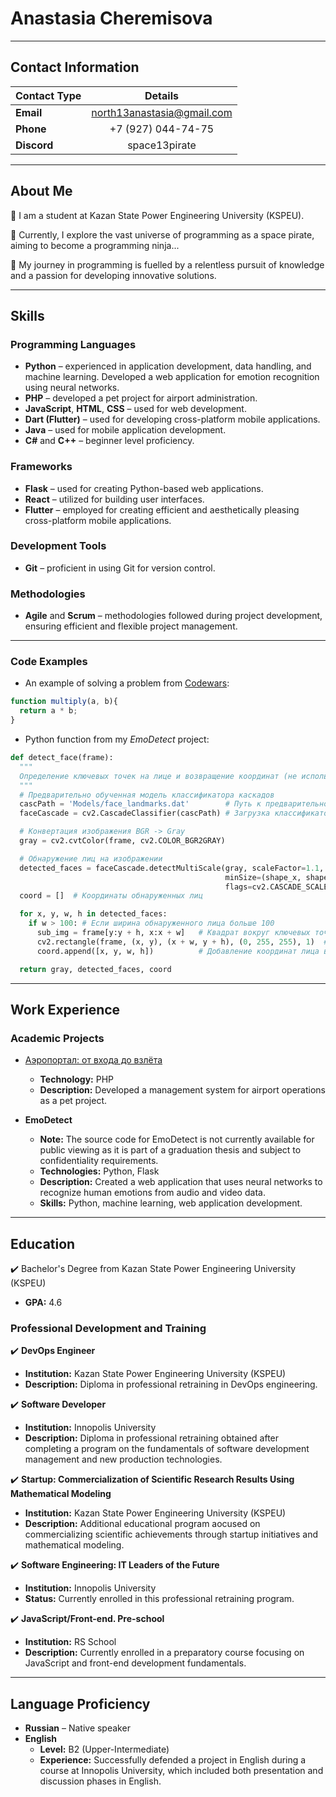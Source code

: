 # Anastasia Cheremisova

---

## Contact Information

| Contact Type  |       Details
----------------|:--------------------------:
**Email**       |north13anastasia@gmail.com
**Phone**       |+7 (927) 044-74-75
**Discord**     |space13pirate

---

## About Me

:ledger: I am a student at Kazan State Power Engineering University (KSPEU).

:ninja: Currently, I explore the vast universe of programming as a space pirate, aiming to become a programming ninja...

:footprints: My journey in programming is fuelled by a relentless pursuit of knowledge and a passion for developing innovative solutions.

---

## Skills

### Programming Languages
* **Python** – experienced in application development, data handling, and machine learning. Developed a web application for emotion recognition using neural networks.
* **PHP** – developed a pet project for airport administration.
* **JavaScript**, **HTML**, **CSS** – used for web development.
* **Dart (Flutter)** – used for developing cross-platform mobile applications.
* **Java** – used for mobile application development.
* **C#** and **C++** – beginner level proficiency.

### Frameworks
* **Flask** – used for creating Python-based web applications.
* **React** – utilized for building user interfaces.
* **Flutter** – employed for creating efficient and aesthetically pleasing cross-platform mobile applications.

### Development Tools
* **Git** – proficient in using Git for version control.

### Methodologies
* **Agile** and **Scrum** – methodologies followed during project development, ensuring efficient and flexible project management.

---

### Code Examples

* An example of solving a problem from [Codewars](https://www.codewars.com/ "Go to Codewars"):

```javascript
function multiply(a, b){
  return a * b;
}
```

* Python function from my *EmoDetect* project:

```python
def detect_face(frame):
  """
  Определение ключевых точек на лице и возвращение координат (не используется в предсказании модели, но в визуализации)
  """
  # Предварительно обученная модель классификатора каскадов
  cascPath = 'Models/face_landmarks.dat'        # Путь к предварительно обученной модели классификатора каскадов
  faceCascade = cv2.CascadeClassifier(cascPath) # Загрузка классификатора каскадов

  # Конвертация изображения BGR -> Gray
  gray = cv2.cvtColor(frame, cv2.COLOR_BGR2GRAY)

  # Обнаружение лиц на изображении
  detected_faces = faceCascade.detectMultiScale(gray, scaleFactor=1.1, minNeighbors=6,
                                                minSize=(shape_x, shape_y),
                                                flags=cv2.CASCADE_SCALE_IMAGE)
  coord = []  # Координаты обнаруженных лиц

  for x, y, w, h in detected_faces:
    if w > 100: # Если ширина обнаруженного лица больше 100
      sub_img = frame[y:y + h, x:x + w]   # Квадрат вокруг ключевых точек на лице
      cv2.rectangle(frame, (x, y), (x + w, y + h), (0, 255, 255), 1)  # Обвести лицо прямоугольником
      coord.append([x, y, w, h])          # Добавление координат лица в список

  return gray, detected_faces, coord
```

---

## Work Experience

### Academic Projects

* [Аэропортал: от входа до взлёта]([адрес](https://github.com/space13pirate/airport_admin) "Go to github.com/space13pirate/airport_admin")
  + **Technology:** PHP
  + **Description:** Developed a management system for airport operations as a pet project.

* **EmoDetect**
    + **Note:** The source code for EmoDetect is not currently available for public viewing as it is part of a graduation thesis and subject to confidentiality requirements.
    + **Technologies:** Python, Flask
    + **Description:** Created a web application that uses neural networks to recognize human emotions from audio and video data.
    + **Skills:** Python, machine learning, web application development.

---

## Education

:heavy_check_mark: Bachelor's Degree from Kazan State Power Engineering University (KSPEU)
* **GPA:** 4.6

### Professional Development and Training

:heavy_check_mark: **DevOps Engineer**
* **Institution:** Kazan State Power Engineering University (KSPEU)
* **Description:** Diploma in professional retraining in DevOps engineering.

:heavy_check_mark: **Software Developer**
* **Institution:** Innopolis University
* **Description:** Diploma in professional retraining obtained after completing a program on the fundamentals of software development management and new production technologies.

:heavy_check_mark: **Startup: Commercialization of Scientific Research Results Using Mathematical Modeling**
* **Institution:** Kazan State Power Engineering University (KSPEU)
* **Description:** Additional educational program аocused on commercializing scientific achievements through startup initiatives and mathematical modeling.

:heavy_check_mark: **Software Engineering: IT Leaders of the Future**
* **Institution:** Innopolis University
* **Status:** Currently enrolled in this professional retraining program.
  

:heavy_check_mark: **JavaScript/Front-end. Pre-school**
* **Institution:** RS School
* **Description:** Currently enrolled in a preparatory course focusing on JavaScript and front-end development fundamentals.

---

## Language Proficiency

* **Russian** – Native speaker
* **English**
  + **Level:** B2 (Upper-Intermediate)
  + **Experience:**  Successfully defended a project in English during a course at Innopolis University, which included both presentation and discussion phases in English.
